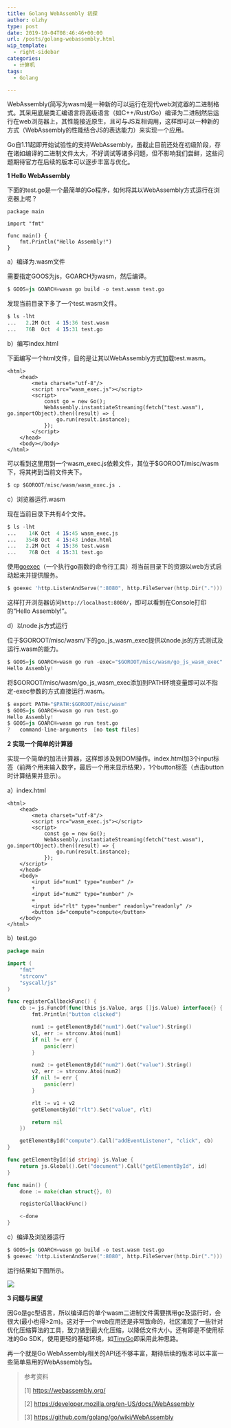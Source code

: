 ```yaml
---
title: Golang WebAssembly 初探
author: olzhy
type: post
date: 2019-10-04T08:46:46+00:00
url: /posts/golang-webassembly.html
wip_template:
  - right-sidebar
categories:
  - 计算机
tags:
  - Golang

---
```

WebAssembly(简写为wasm)是一种新的可以运行在现代web浏览器的二进制格式。其采用底层类汇编语言将高级语言（如C++/Rust/Go）编译为二进制然后运行在web浏览器上，其性能接近原生，且可与JS互相调用，这样即可以一种新的方式（WebAssembly的性能结合JS的表达能力）来实现一个应用。
  
Go自1.11起即开始试验性的支持WebAssembly，虽截止目前还处在初级阶段，存在诸如编译的二进制文件太大，不好调试等诸多问题，但不影响我们尝鲜，这些问题期待官方在后续的版本可以逐步丰富与优化。

**1 Hello WebAssembly**
  
下面的test.go是一个最简单的Go程序，如何将其以WebAssembly方式运行在浏览器上呢？

```Golang
package main

import "fmt"

func main() {
    fmt.Println("Hello Assembly!")
}
```

a）编译为.wasm文件
  
需要指定GOOS为js，GOARCH为wasm，然后编译。

```s
$ GOOS=js GOARCH=wasm go build -o test.wasm test.go
```

发现当前目录下多了一个test.wasm文件。

```s
$ ls -lht
...   2.2M Oct  4 15:36 test.wasm
...   76B  Oct  4 15:31 test.go
```

b）编写index.html
  
下面编写一个html文件，目的是让其以WebAssembly方式加载test.wasm。

```
<html>
    <head>
        <meta charset="utf-8"/>
        <script src="wasm_exec.js"></script>
        <script>
            const go = new Go();
            WebAssembly.instantiateStreaming(fetch("test.wasm"), go.importObject).then((result) => {
                go.run(result.instance);
            });
        </script>
    </head>
    <body></body>
</html>
```

可以看到这里用到一个wasm_exec.js依赖文件，其位于$GOROOT/misc/wasm下，将其拷到当前文件夹下。

```s
$ cp $GOROOT/misc/wasm/wasm_exec.js .
```

c）浏览器运行.wasm
  
现在当前目录下共有4个文件。

```s
$ ls -lht
...    14K Oct  4 15:45 wasm_exec.js
...   354B Oct  4 15:43 index.html
...   2.2M Oct  4 15:36 test.wasm
...    76B Oct  4 15:31 test.go
```

使用[goexec](https://github.com/shurcooL/goexec)（一个执行go函数的命令行工具）将当前目录下的资源以web方式启动起来并提供服务。

```s
$ goexec 'http.ListenAndServe(":8080", http.FileServer(http.Dir(".")))'
```

这样打开浏览器访问`http://localhost:8080/`，即可以看到在Console打印的“Hello Assembly!”。

d）以node.js方式运行
  
位于$GOROOT/misc/wasm/下的go_js_wasm_exec提供以node.js的方式测试及运行.wasm的能力。

```s
$ GOOS=js GOARCH=wasm go run -exec="$GOROOT/misc/wasm/go_js_wasm_exec" test.go
Hello Assembly!
```

将$GOROOT/misc/wasm/go_js_wasm_exec添加到PATH环境变量即可以不指定-exec参数的方式直接运行.wasm。

```s
$ export PATH="$PATH:$GOROOT/misc/wasm"
$ GOOS=js GOARCH=wasm go run test.go
Hello Assembly!
$ GOOS=js GOARCH=wasm go run test.go
?   command-line-arguments  [no test files]
```

**2 实现一个简单的计算器**
  
实现一个简单的加法计算器，这样即涉及到DOM操作。index.html加3个input标签（前两个用来输入数字，最后一个用来显示结果），1个button标签（点击button时计算结果并显示）。
  
a）index.html

```
<html>
    <head>
        <meta charset="utf-8"/>
        <script src="wasm_exec.js"></script>
        <script>
            const go = new Go();
            WebAssembly.instantiateStreaming(fetch("test.wasm"), go.importObject).then((result) => {
                go.run(result.instance);
            });
    </script>
    </head>
    <body>
        <input id="num1" type="number" />
        +
        <input id="num2" type="number" />
        =
        <input id="rlt" type="number" readonly="readonly" />
        <button id="compute">compute</button>
    </body>
</html>
```

b）test.go

```Go
package main

import (
    "fmt"
    "strconv"
    "syscall/js"
)

func registerCallbackFunc() {
    cb := js.FuncOf(func(this js.Value, args []js.Value) interface{} {
        fmt.Println("button clicked")

        num1 := getElementById("num1").Get("value").String()
        v1, err := strconv.Atoi(num1)
        if nil != err {
            panic(err)
        }

        num2 := getElementById("num2").Get("value").String()
        v2, err := strconv.Atoi(num2)
        if nil != err {
            panic(err)
        }

        rlt := v1 + v2
        getElementById("rlt").Set("value", rlt)

        return nil
    })

    getElementById("compute").Call("addEventListener", "click", cb)
}

func getElementById(id string) js.Value {
    return js.Global().Get("document").Call("getElementById", id)
}

func main() {
    done := make(chan struct{}, 0)

    registerCallbackFunc()

    <-done
}
```

c）编译及浏览器运行

```s
$ GOOS=js GOARCH=wasm go build -o test.wasm test.go
$ goexec 'http.ListenAndServe(":8080", http.FileServer(http.Dir(".")))'
```

运行结果如下图所示。

![](https://yanleilei.com/static/images/uploads/2019/10/wasm-calc.png)

**3 问题与展望**
  
因Go是gc型语言，所以编译后的单个wasm二进制文件需要携带gc及运行时，会很大(最小也得>2m)。这对于一个web应用还是非常致命的，社区涌现了一些针对优化压缩算法的工具，致力做到最大化压缩，以降低文件大小。还有即是不使用标准的Go SDK，使用更轻的基础环境，如<a href="https://tinygo.org" target="_blank">TinyGo</a>即采用此种思路。
  
再一个就是Go WebAssembly相关的API还不够丰富，期待后续的版本可以丰富一些简单易用的WebAssembly包。

> 参考资料
>
> [1]&nbsp;<a href="https://webassembly.org/" target="blank">https://webassembly.org/</a>
>
> [2]&nbsp;<a href="https://developer.mozilla.org/en-US/docs/WebAssembly" target="blank">https://developer.mozilla.org/en-US/docs/WebAssembly</a>
>
> [3]&nbsp;<a href="https://github.com/golang/go/wiki/WebAssembly" target="blank">https://github.com/golang/go/wiki/WebAssembly</a>